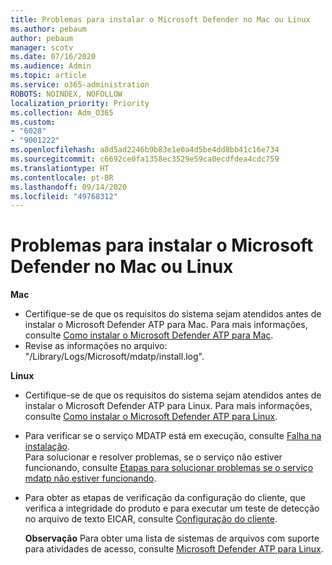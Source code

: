```yaml
---
title: Problemas para instalar o Microsoft Defender no Mac ou Linux
ms.author: pebaum
author: pebaum
manager: scotv
ms.date: 07/16/2020
ms.audience: Admin
ms.topic: article
ms.service: o365-administration
ROBOTS: NOINDEX, NOFOLLOW
localization_priority: Priority
ms.collection: Adm_O365
ms.custom:
- "6028"
- "9001222"
ms.openlocfilehash: a8d5ad2246b9b83e1e0a4d5be4dd8bb41c16e734
ms.sourcegitcommit: c6692ce0fa1358ec3529e59ca0ecdfdea4cdc759
ms.translationtype: HT
ms.contentlocale: pt-BR
ms.lasthandoff: 09/14/2020
ms.locfileid: "49768312"
---
```

# <a name="issues-installing-microsoft-defender-on-mac-or-linux"></a>Problemas para instalar o Microsoft Defender no Mac ou Linux

**Mac**

- Certifique-se de que os requisitos do sistema sejam atendidos antes de instalar o Microsoft Defender ATP para Mac. Para mais informações, consulte [Como instalar o Microsoft Defender ATP para Mac](https://docs.microsoft.com/windows/security/threat-protection/microsoft-defender-atp/microsoft-defender-atp-mac#how-to-install-microsoft-defender-atp-for-mac).  
- Revise as informações no arquivo: "/Library/Logs/Microsoft/mdatp/install.log".

**Linux**

- Certifique-se de que os requisitos do sistema sejam atendidos antes de instalar o Microsoft Defender ATP para Linux. Para mais informações, consulte [Como instalar o Microsoft Defender ATP para Linux](https://docs.microsoft.com/windows/security/threat-protection/microsoft-defender-atp/microsoft-defender-atp-linux#system-requirements). 
- Para verificar se o serviço MDATP está em execução, consulte [Falha na instalação](https://docs.microsoft.com/windows/security/threat-protection/microsoft-defender-atp/linux-support-install#installation-failed).  
    Para solucionar e resolver problemas, se o serviço não estiver funcionando, consulte [Etapas para solucionar problemas se o serviço mdatp não estiver funcionando](https://docs.microsoft.com/windows/security/threat-protection/microsoft-defender-atp/linux-support-install#steps-to-troubleshoot-if-mdatp-service-isnt-running).
- Para obter as etapas de verificação da configuração do cliente, que verifica a integridade do produto e para executar um teste de detecção no arquivo de texto EICAR, consulte [Configuração do cliente](https://docs.microsoft.com/windows/security/threat-protection/microsoft-defender-atp/linux-install-manually#client-configuration).  

    **Observação** Para obter uma lista de sistemas de arquivos com suporte para atividades de acesso, consulte [Microsoft Defender ATP para Linux](https://docs.microsoft.com/windows/security/threat-protection/microsoft-defender-atp/microsoft-defender-atp-linux#system-requirements).